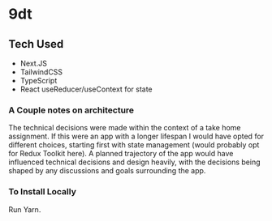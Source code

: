 # 9dt

## Tech Used

- Next.JS
- TailwindCSS
- TypeScript
- React useReducer/useContext for state

### A Couple notes on architecture

The technical decisions were made within the context of a take home assignment. If this were an app with a longer lifespan I would have opted for different choices, starting first with state management (would probably opt for Redux Toolkit here). A planned trajectory of the app would have influenced technical decisions and design heavily, with the decisions being shaped by any discussions and goals surrounding the app.

### To Install Locally

Run Yarn.
